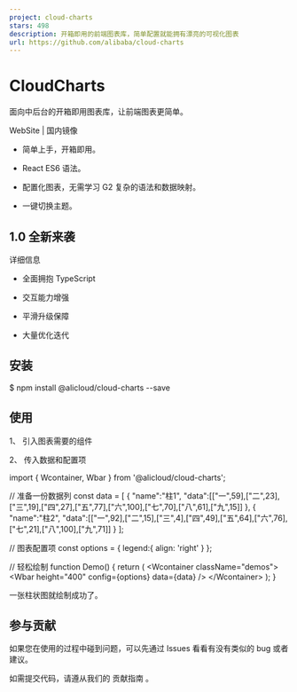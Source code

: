 ```yaml
---
project: cloud-charts
stars: 498
description: 开箱即用的前端图表库，简单配置就能拥有漂亮的可视化图表
url: https://github.com/alibaba/cloud-charts
---
```


CloudCharts
===========

面向中后台的开箱即用图表库，让前端图表更简单。

WebSite | 国内镜像

-   简单上手，开箱即用。
    
-   React ES6 语法。
    
-   配置化图表，无需学习 G2 复杂的语法和数据映射。
    
-   一键切换主题。
    

1.0 全新来袭
--------

详细信息

-   全面拥抱 TypeScript
    
-   交互能力增强
    
-   平滑升级保障
    
-   大量优化迭代
    

安装
--

$ npm install @alicloud/cloud-charts --save

使用
--

1、 引入图表需要的组件

2、 传入数据和配置项

import { Wcontainer, Wbar } from '@alicloud/cloud-charts';

// 准备一份数据列
const data \= \[
  {
    "name":"柱1",
    "data":\[\["一",59\],\["二",23\],\["三",19\],\["四",27\],\["五",77\],\["六",100\],\["七",70\],\["八",61\],\["九",15\]\]
  },
  {
    "name":"柱2",
    "data":\[\["一",92\],\["二",15\],\["三",4\],\["四",49\],\["五",64\],\["六",76\],\["七",21\],\["八",100\],\["九",71\]\]
  }
\];

// 图表配置项
const options \= {
  legend:{
    align: 'right'
  }
};

// 轻松绘制
function Demo() {
  return (
    <Wcontainer className\="demos"\>
      <Wbar height\="400" config\={options} data\={data} />
    </Wcontainer\>
  );
}

一张柱状图就绘制成功了。

参与贡献
----

如果您在使用的过程中碰到问题，可以先通过 Issues 看看有没有类似的 bug 或者建议。

如需提交代码，请遵从我们的 贡献指南 。

